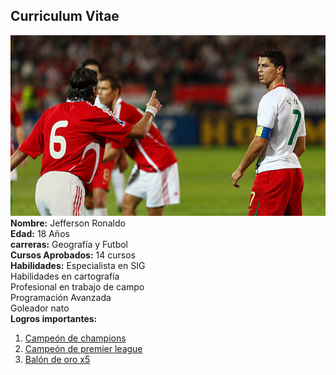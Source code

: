 ## Curriculum Vitae 
![](cristiano.jpg)<br>
**Nombre:** Jefferson Ronaldo<br>
**Edad:** 18 Años<br>
**carreras:** Geografía y Futbol<br>
**Cursos Aprobados:** 14 cursos<br>
**Habilidades:** Especialista en SIG<br>
Habilidades en cartografía<br>
Profesional en trabajo de campo<br>
Programación Avanzada<br>
Goleador nato<br>
**Logros importantes:**<br>
1. [Campeón de champions](https://pbs.twimg.com/media/Dl3OKoJXsAEQ9bF?format=jpg&name=900x900)<br>
2. [Campeón de premier league](https://pbs.twimg.com/media/Fh3BQAsaAAEdlzA.jpg)<br>
3. [Balón de oro x5](https://phantom-marca.unidadeditorial.es/26f0a441e42e15990e97f265e073833c/resize/1320/f/jpg/assets/multimedia/imagenes/2019/06/10/15601758168566.png)

